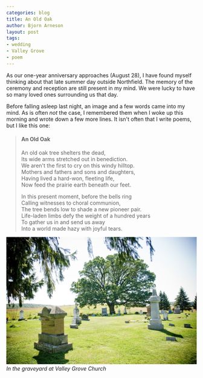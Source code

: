 ```yaml
---
categories: blog
title: An Old Oak 
author: Bjorn Arneson
layout: post
tags: 
- wedding
- Valley Grove
- poem
---
```


As our one-year anniversary approaches (August 28), I have found
myself thinking about that late summer day outside Northfield. The
memory of the ceremony and reception are still present in my mind.
We were lucky to have so many loved ones surrounding us that day.

Before falling asleep last night, an image and a few words came into
my mind. As is often *not* the case, I remembered them when I woke
up this morning and wrote down a few more lines. It isn't often that
I write poems, but I like this one:

> #### An Old Oak
> 
> An old oak tree shelters the dead,  
> Its wide arms stretched out in benediction.  
> We aren't the first to cry on this windy hilltop.  
> Mothers and fathers and sons and daughters,  
> Having lived a hard-won, fleeting life,  
> Now feed the prairie earth beneath our feet.
> 
> In this present moment, before the bells ring  
> Calling witnesses to choral communion,  
> The tree bends low to shade a new pioneer pair.  
> Life-laden limbs defy the weight of a hundred years  
> To gather us in and send us away  
> Into a world made hazy with joyful tears.

<img src="/images/wedding177.jpg" />
<em>In the graveyard at Valley Grove Church</em>